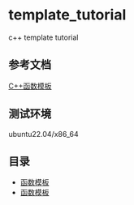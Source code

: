 # template_tutorial
c++ template tutorial

## 参考文档
[C++函数模板](https://c.weixueyuan.net/view/2317.html)

## 测试环境  
ubuntu22.04/x86_64  

## 目录  
- [函数模板](./function_template/basic.md)   
- [函数模板](./class_template/basic.md) 